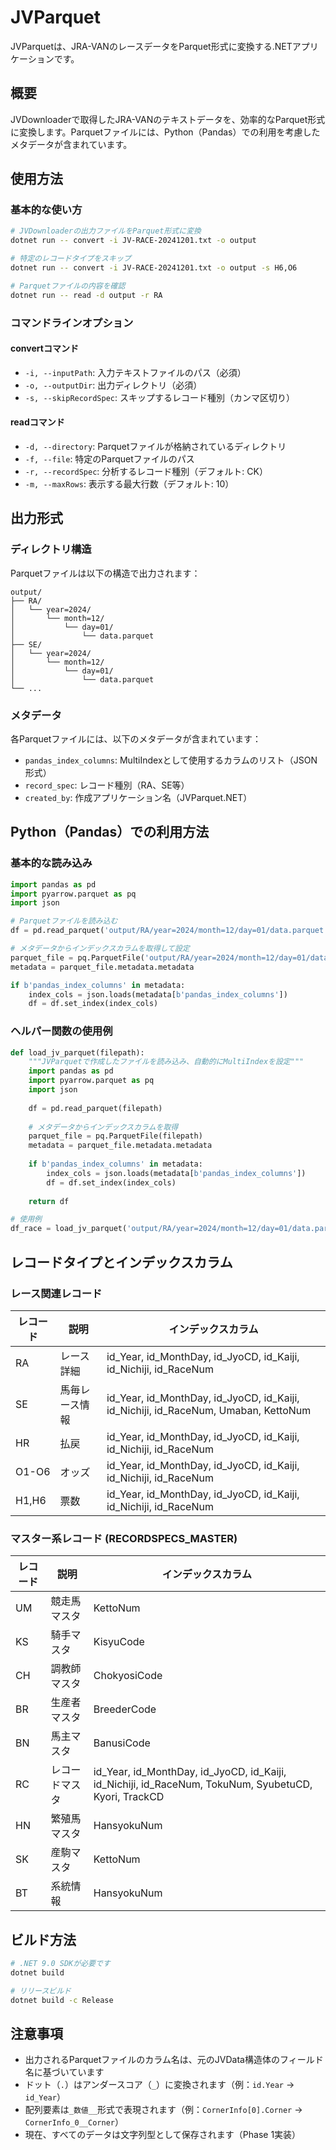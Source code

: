 # JVParquet

JVParquetは、JRA-VANのレースデータをParquet形式に変換する.NETアプリケーションです。

## 概要

JVDownloaderで取得したJRA-VANのテキストデータを、効率的なParquet形式に変換します。Parquetファイルには、Python（Pandas）での利用を考慮したメタデータが含まれています。

## 使用方法

### 基本的な使い方

```bash
# JVDownloaderの出力ファイルをParquet形式に変換
dotnet run -- convert -i JV-RACE-20241201.txt -o output

# 特定のレコードタイプをスキップ
dotnet run -- convert -i JV-RACE-20241201.txt -o output -s H6,O6

# Parquetファイルの内容を確認
dotnet run -- read -d output -r RA
```

### コマンドラインオプション

#### convertコマンド
- `-i, --inputPath`: 入力テキストファイルのパス（必須）
- `-o, --outputDir`: 出力ディレクトリ（必須）
- `-s, --skipRecordSpec`: スキップするレコード種別（カンマ区切り）

#### readコマンド
- `-d, --directory`: Parquetファイルが格納されているディレクトリ
- `-f, --file`: 特定のParquetファイルのパス
- `-r, --recordSpec`: 分析するレコード種別（デフォルト: CK）
- `-m, --maxRows`: 表示する最大行数（デフォルト: 10）

## 出力形式

### ディレクトリ構造

Parquetファイルは以下の構造で出力されます：

```
output/
├── RA/
│   └── year=2024/
│       └── month=12/
│           └── day=01/
│               └── data.parquet
├── SE/
│   └── year=2024/
│       └── month=12/
│           └── day=01/
│               └── data.parquet
└── ...
```

### メタデータ

各Parquetファイルには、以下のメタデータが含まれています：

- `pandas_index_columns`: MultiIndexとして使用するカラムのリスト（JSON形式）
- `record_spec`: レコード種別（RA、SE等）
- `created_by`: 作成アプリケーション名（JVParquet.NET）

## Python（Pandas）での利用方法

### 基本的な読み込み

```python
import pandas as pd
import pyarrow.parquet as pq
import json

# Parquetファイルを読み込む
df = pd.read_parquet('output/RA/year=2024/month=12/day=01/data.parquet')

# メタデータからインデックスカラムを取得して設定
parquet_file = pq.ParquetFile('output/RA/year=2024/month=12/day=01/data.parquet')
metadata = parquet_file.metadata.metadata

if b'pandas_index_columns' in metadata:
    index_cols = json.loads(metadata[b'pandas_index_columns'])
    df = df.set_index(index_cols)
```

### ヘルパー関数の使用例

```python
def load_jv_parquet(filepath):
    """JVParquetで作成したファイルを読み込み、自動的にMultiIndexを設定"""
    import pandas as pd
    import pyarrow.parquet as pq
    import json
    
    df = pd.read_parquet(filepath)
    
    # メタデータからインデックスカラムを取得
    parquet_file = pq.ParquetFile(filepath)
    metadata = parquet_file.metadata.metadata
    
    if b'pandas_index_columns' in metadata:
        index_cols = json.loads(metadata[b'pandas_index_columns'])
        df = df.set_index(index_cols)
    
    return df

# 使用例
df_race = load_jv_parquet('output/RA/year=2024/month=12/day=01/data.parquet')
```

## レコードタイプとインデックスカラム

### レース関連レコード

| レコード | 説明 | インデックスカラム |
|---------|------|------------------|
| RA | レース詳細 | id_Year, id_MonthDay, id_JyoCD, id_Kaiji, id_Nichiji, id_RaceNum |
| SE | 馬毎レース情報 | id_Year, id_MonthDay, id_JyoCD, id_Kaiji, id_Nichiji, id_RaceNum, Umaban, KettoNum |
| HR | 払戻 | id_Year, id_MonthDay, id_JyoCD, id_Kaiji, id_Nichiji, id_RaceNum |
| O1-O6 | オッズ | id_Year, id_MonthDay, id_JyoCD, id_Kaiji, id_Nichiji, id_RaceNum |
| H1,H6 | 票数 | id_Year, id_MonthDay, id_JyoCD, id_Kaiji, id_Nichiji, id_RaceNum |

### マスター系レコード (RECORDSPECS_MASTER)

| レコード | 説明 | インデックスカラム |
|---------|------|------------------|
| UM | 競走馬マスタ | KettoNum |
| KS | 騎手マスタ | KisyuCode |
| CH | 調教師マスタ | ChokyosiCode |
| BR | 生産者マスタ | BreederCode |
| BN | 馬主マスタ | BanusiCode |
| RC | レコードマスタ | id_Year, id_MonthDay, id_JyoCD, id_Kaiji, id_Nichiji, id_RaceNum, TokuNum, SyubetuCD, Kyori, TrackCD |
| HN | 繁殖馬マスタ | HansyokuNum |
| SK | 産駒マスタ | KettoNum |
| BT | 系統情報 | HansyokuNum |

## ビルド方法

```bash
# .NET 9.0 SDKが必要です
dotnet build

# リリースビルド
dotnet build -c Release
```

## 注意事項

- 出力されるParquetファイルのカラム名は、元のJVData構造体のフィールド名に基づいています
- ドット（`.`）はアンダースコア（`_`）に変換されます（例：`id.Year` → `id_Year`）
- 配列要素は`_数値__`形式で表現されます（例：`CornerInfo[0].Corner` → `CornerInfo_0__Corner`）
- 現在、すべてのデータは文字列型として保存されます（Phase 1実装）